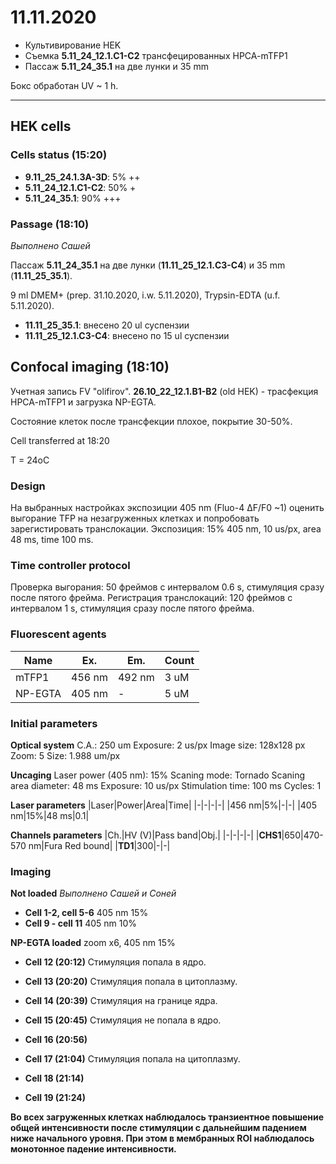 11.11.2020
==========

- Культивирование HEK
- Съемка **5.11_24_12.1.C1-C2** трансфецированных HPCA-mTFP1
- Пассаж **5.11_24_35.1** на две лунки и 35 mm

Бокс обработан UV \~ 1 h.

---

## HEK cells 
### Cells status (15:20)
- **9.11_25_24.1.3A-3D**: 5% ++
- **5.11_24_12.1.C1-C2**: 50% +
- **5.11_24_35.1**: 90% +++

### Passage (18:10)
*Выполнено Сашей*

Пассаж **5.11_24_35.1** на две лунки (**11.11_25_12.1.C3-C4**) и 35 mm (**11.11_25_35.1**).

9 ml DMEM+ (prep. 31.10.2020, i.w. 5.11.2020), Trypsin-EDTA (u.f. 5.11.2020).

- **11.11_25_35.1**: внесено 20 ul суспензии
- **11.11_25_12.1.C3-C4**: внесено по 15 ul суспензии


## Confocal imaging (18:10)
Учетная запись FV "olifirov".
**26.10_22_12.1.B1-B2** (old HEK) - трасфекция HPCA-mTFP1 и загрузка NP-EGTA.

Состояние клеток после трансфекции плохое, покрытие 30-50%.

Cell transferred at 18:20

T = 24oC

### Design
На выбранных настройках экспозиции 405 nm (Fluo-4 ΔF/F0 \~1) оценить выгорание TFP на незагруженных клетках и попробовать зарегистировать транслокации.
Экспозиция: 15% 405 nm, 10 us/px, area 48 ms, time 100 ms.

### Time controller protocol
Проверка выгорания: 50 фреймов с интервалом 0.6 s, стимуляция сразу после пятого фрейма.
Регистрация транслокаций: 120 фреймов с интервалом 1 s, стимуляция сразу после пятого фрейма.

### Fluorescent agents
|Name|Ex.|Em.|Count|
|-|-|-|-|
|mTFP1|456 nm|492 nm|3 uM|
|NP-EGTA|405 nm|-|5 uM|

### Initial parameters
**Optical system**
C.A.: 250 um
Exposure: 2 us/px
Image size: 128x128 px
Zoom: 5
Size: 1.988 um/px

**Uncaging**
Laser power (405 nm): 15%
Scaning mode: Tornado
Scaning area diameter: 48 ms
Exposure: 10 us/px
Stimulation time: 100 ms
Cycles: 1

**Laser parameters**
|Laser|Power|Area|Time|
|-|-|-|-|
|456 nm|5%|-|-|
|405 nm|15%|48 ms|0.1|

**Channels parameters**
|Ch.|HV (V)|Pass band|Obj.|
|-|-|-|-|
|**CHS1**|650|470-570 nm|Fura Red bound|
|**TD1**|300|-|-|


### Imaging
**Not loaded**
*Выполнено Сашей и Соней*

- **Cell 1-2, cell 5-6**
405 nm 15%
- **Cell 9 - cell 11**
405 nm 10%

**NP-EGTA loaded**
zoom x6, 405 nm 15%

- **Cell 12 (20:12)**
Стимуляция попала в ядро.

- **Cell 13 (20:20)**
Стимуляция попала в цитоплазму.

- **Cell 14 (20:39)**
Стимуляция на границе ядра.

- **Cell 15 (20:45)**
Стимуляция не попала в ядро.

- **Cell 16 (20:56)**

- **Cell 17 (21:04)**
Стимуляция попала на цитоплазму.

- **Cell 18 (21:14)**

- **Cell 19 (21:24)**

**Во всех загруженных клетках наблюдалось транзиентное повышение общей интенсивности после стимуляции с дальнейшим падением ниже начального уровня. При этом в мембранных ROI наблюдалось монотонное падение интенсивности.**

